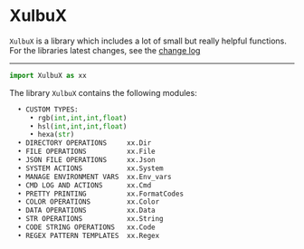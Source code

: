 # XulbuX

`XulbuX` is a library which includes a lot of small but really helpful functions.
For the libraries latest changes, see the [change log](CHANGELOG.md)

---

```python
import XulbuX as xx
```
The library `XulbuX` contains the following modules:
```python
  • CUSTOM TYPES:
     • rgb(int,int,int,float)
     • hsl(int,int,int,float)
     • hexa(str)
  • DIRECTORY OPERATIONS     xx.Dir
  • FILE OPERATIONS          xx.File
  • JSON FILE OPERATIONS     xx.Json
  • SYSTEM ACTIONS           xx.System
  • MANAGE ENVIRONMENT VARS  xx.Env_vars
  • CMD LOG AND ACTIONS      xx.Cmd
  • PRETTY PRINTING          xx.FormatCodes
  • COLOR OPERATIONS         xx.Color
  • DATA OPERATIONS          xx.Data
  • STR OPERATIONS           xx.String
  • CODE STRING OPERATIONS   xx.Code
  • REGEX PATTERN TEMPLATES  xx.Regex
```
